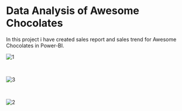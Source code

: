 <h1> Data Analysis of Awesome Chocolates </h1>
In this project i have created sales report and sales trend for Awesome Chocolates in Power-BI.

![1](https://user-images.githubusercontent.com/54960609/172932359-dd1f65c3-f51d-4611-abb6-d36a04c92d21.PNG)

</br>

![3](https://user-images.githubusercontent.com/54960609/172932390-4c719029-e322-45dc-adbf-28eab085c2f9.PNG)

</br>

![2](https://user-images.githubusercontent.com/54960609/172932425-c2133813-abc1-4a4a-b753-dba47d6a3e97.PNG)

